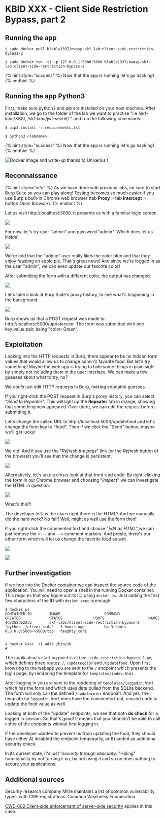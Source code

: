 # KBID XXX - Client Side Restriction Bypass, part 2

## Running the app

```text
$ sudo docker pull blabla1337/owasp-skf-lab:client-side-restriction-bypass-2
```

```text
$ sudo docker run -ti -p 127.0.0.1:5000:5000 blabla1337/owasp-skf-lab:client-side-restriction-bypass-2
```

{% hint style="success" %}
Now that the app is running let's go hacking!
{% endhint %}

## Running the app Python3

First, make sure python3 and pip are installed on your host machine.
After installation, we go to the folder of the lab we want to practise 
"i.e /skf-labs/XSS/, /skf-labs/jwt-secret/ " and run the following commands:

```
$ pip3 install -r requirements.txt
```

```
$ python3 <labname>
```

{% hint style="success" %}
 Now that the app is running let's go hacking!
{% endhint %}


![Docker image and write-up thanks to Unixerius !](.gitbook/assets/Unixerius.png)


## Reconnaissance

{% hint style="info" %}
As we have done with previous labs, be sure to start Burp Suite so you can play along! Testing becomes so much easier if you use Burp's built-in Chrome web browser (tab **Proxy** > tab **Intercept** > button *Open Browser*).
{% endhint %}

Let us visit http://localhost:5000. It presents us with a familiar login screen. 

![](.gitbook/assets/csrb2-1.png)

For now, let's try user "admin" and password "admin". Which does let us inside!

![](.gitbook/assets/csrb2-2.png)

We're told that the "admin" user really likes the color blue and that they enjoy feasting on apple pie. That's great news! And since we're logged in as the user "admin", we can even update our favorite color! 

After submitting the form with a different color, the output has changed. 

![](.gitbook/assets/csrb2-3.png)

Let's take a look at Burp Suite's proxy history, to see what's happening in the background.

![](.gitbook/assets/csrb2-4.png)

Burp shows us that a POST request was made to http://localhost:5000/updatecolor. The form was submitted with one key:value pair, being "color=Green". 


## Exploitation

Looking into the HTTP requests in Burp, there appear to be no hidden form values that would allow us to change admin's favorite food. But let's try something! Maybe the web app is trying to hide some things in plain sight by simply not including them in the user interface. We can make a few guesses about what to try, no?

We *could* just edit HTTP requests in Burp, making educated guesses.

If you right-click the POST request in Burp's proxy history, you can select "*Send to Repeater*". This will light up the **Repeater** tab in orange, showing that something new appeared. Over there, we can edit the request before submitting it.

Let's change the called URL to http://localhost:5000/updatefood and let's change the form key to "food". Then if we click the "*Send*" button, maybe we'll get lucky!

![](.gitbook/assets/csrb2-5.png)

We did! And if you use the "*Refresh the page*" link (or the *Refresh* button of the browser) you'll see that the change is persistent. 

![](.gitbook/assets/csrb2-6.png)

Alternatively, let's take a closer look at that front-end code! By right-clicking the form in our Chrome browser and choosing "*Inspect*" we can investigate the HTML in question. 

![](.gitbook/assets/csrb2-7.png)

What's this?! 

The developer left us the clues right there in the HTML? And we manually did the hard work? No fair! Well, might as well use the form then!

If you right-click the commented text and choose "*Edit as HTML*" we can just remove the `<!--` and `-->` comment markers. And presto, there's our other form which will let us change the favorite food as well.

![](.gitbook/assets/csrb2-8.png)

![](.gitbook/assets/csrb2-9.png)


## Further investigation

If we hop into the Docker container we can inspect the source code of the application. You will need to open a shell in the running Docker container. This requires that you figure out its ID, using `docker ps`. Just adding the first few characters of the ID with `docker exec` is enough.

```text
$ docker ps
CONTAINER ID        IMAGE                    COMMAND                  CREATED             STATUS              PORTS                    NAMES
4d7355d622cb        skf-labs/client-side-restriction-bypass-2   "python ./client-sid…"   3 hours ago         Up 3 hours          0.0.0.0:5000->5000/tcp   naughty_cori


$ docker exec -ti 4d73 /bin/sh
# 
``` 

The application's starting point is `client-side-restriction-bypass-2.py`, which defines three routes: `/`, `/updatecolor` and `/updatefood`. Upon first browsing to the webapp you are sent to the `/` endpoint which presents the login page, by rendering the template for `templates/index.html`. 

After logging in you are sent to the rendering of `templates/loggedin.html` which has the form and which uses data pulled from the SQLite backend. The form will only call the defined `/updatecolor` endpoint. And yes, the template for `loggedin.html` does have the commented-out, unused code to update the food value as well.

Looking at both of the "update" endpoints, we see that both **do check** for a logged in session. So that's good! It means that you shouldn't be able to call either of the endpoints without first logging in. 

If the developer wanted to prevent us from updating the food, they should have either A) disabled the endpoint temporarily, or B) added an additional security check. 

In its current state, it's just "*security through obscurity*. "Hiding" functionality by not turning it on, by not using it and so on does nothing to secure your applications. 


## Additional sources

Security research company Mitre maintains a list of common vulnerability types, with CWE registrations: Common Weakness Enumeration. 

[CWE-602 Client-side enforcement of server-side security](https://cwe.mitre.org/data/definitions/602.html) applies in this case. 

